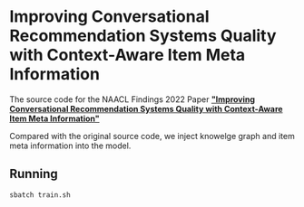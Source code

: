 # Improving Conversational Recommendation Systems Quality with Context-Aware Item Meta Information
The source code for the NAACL Findings 2022 Paper [**"Improving Conversational Recommendation Systems Quality with Context-Aware Item Meta Information"**](https://arxiv.org/abs/2112.08140)

Compared with the original source code, we inject knowelge graph and item meta information into the model.


## Running
```bash
sbatch train.sh
```

